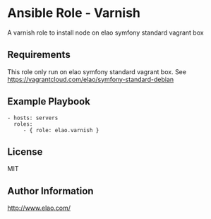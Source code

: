 Ansible Role - Varnish
======================

A varnish role to install node on elao symfony standard vagrant box

Requirements
------------

This role only run on elao symfony standard vagrant box. See https://vagrantcloud.com/elao/symfony-standard-debian

Example Playbook
----------------

    - hosts: servers
      roles:
         - { role: elao.varnish }

License
-------

MIT

Author Information
------------------

http://www.elao.com/